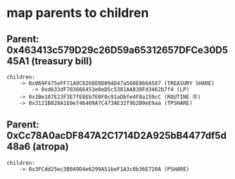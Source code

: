 # map parents to children

## Parent: 0x463413c579D29c26D59a65312657DFCe30D545A1 (treasury bill)
    children:
        -> 0x069F475eFF71A0C8268E0D094D47a560E866A587 (TREASURY SHARE)
            -> 0xd633dF703666453e0eD5c5381AA838Fd3462b7f4 (LP)
        -> 0x1Be107E23F3E7fE8Eb7E0F0c91aDbfe4F8a159cC (ROUTINE ㉾)
        -> 0x3121B828A1E0e746409A7C473AE32f9b2B9eE9aa (TPSHARE)

## Parent: 0xCc78A0acDF847A2C1714D2A925bB4477df5d48a6 (atropa)
    children:
        -> 0x3FCdd25ec3B049D4e6299A51beF1A3c0b36E720A (PSHARE)
        